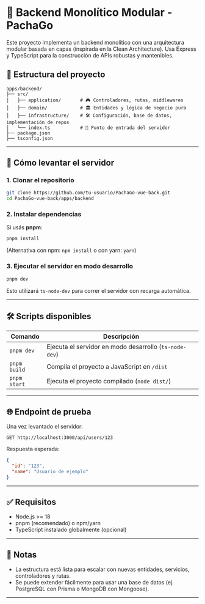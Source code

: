 
# 🧠 Backend Monolítico Modular - PachaGo

Este proyecto implementa un backend monolítico con una arquitectura modular basada en capas (inspirada en la Clean Architecture). Usa Express y TypeScript para la construcción de APIs robustas y mantenibles.

## 📁 Estructura del proyecto

```
apps/backend/
├── src/
│   ├── application/       # 🎮 Controladores, rutas, middlewares
│   ├── domain/            # 🏛️ Entidades y lógica de negocio pura
│   ├── infrastructure/    # 🛠️ Configuración, base de datos, implementación de repos
│   └── index.ts           # 🚀 Punto de entrada del servidor
├── package.json
├── tsconfig.json
```

---

## 🚀 Cómo levantar el servidor

### 1. Clonar el repositorio
```bash
git clone https://github.com/tu-usuario/PachaGo-vue-back.git
cd PachaGo-vue-back/apps/backend
```

### 2. Instalar dependencias
Si usás **pnpm**:
```bash
pnpm install
```

(Alternativa con npm: `npm install` o con yarn: `yarn`)

### 3. Ejecutar el servidor en modo desarrollo
```bash
pnpm dev
```

Esto utilizará `ts-node-dev` para correr el servidor con recarga automática.

---

## 🛠 Scripts disponibles

| Comando        | Descripción                                      |
|----------------|--------------------------------------------------|
| `pnpm dev`     | Ejecuta el servidor en modo desarrollo (`ts-node-dev`) |
| `pnpm build`   | Compila el proyecto a JavaScript en `/dist`     |
| `pnpm start`   | Ejecuta el proyecto compilado (`node dist/`)    |

---

## 🌐 Endpoint de prueba

Una vez levantado el servidor:

```
GET http://localhost:3000/api/users/123
```

Respuesta esperada:
```json
{
  "id": "123",
  "name": "Usuario de ejemplo"
}
```

---

## ✅ Requisitos

- Node.js >= 18
- pnpm (recomendado) o npm/yarn
- TypeScript instalado globalmente (opcional)

---

## 📌 Notas

- La estructura está lista para escalar con nuevas entidades, servicios, controladores y rutas.
- Se puede extender fácilmente para usar una base de datos (ej. PostgreSQL con Prisma o MongoDB con Mongoose).

---
